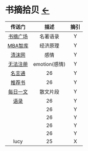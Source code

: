 # 书摘拾贝  [←](index.md)

| 传送门 | 描述 | 摘引 |
|:---:|:---:|:---:|
| [书摘广场](https://memo.bookfere.com/community/posts) | 名著语录 | Y |
| [MBA智库](https://wiki.mbalib.com/wiki/%E9%A6%96%E9%A1%B5) | 经济原理 | Y |
| [清沫网](https://www.qingmo.net/) | 感情 | Y |
| [无法注册](http://www.wufazhuce.com/) | emotion(感情) | Y |
| [名言通](https://www.mingyantong.com/) | 26 | Y |
| [推荐书](https://www.tuijianshu.net/) | 26 | Y |
| [每日一文](https://meiriyiwen.com/random) | 散文片段 | Y |
| [语录](https://www.lz13.cn/jingdianyulu/20872.html) | 26 | Y |
| []() | 26 | Y |
| []() | 26 | Y |
| []() | 26 | Y |
| []() | 26 | Y |
| lucy | 25 | X |
